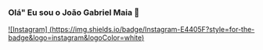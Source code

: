 ### Olá" Eu sou o João Gabriel Maia 👋

[![Instagram] (https://img.shields.io/badge/Instagram-E4405F?style=for-the-badge&logo=instagram&logoColor=white)](https://www.instagram.com/jg_webdev/)
